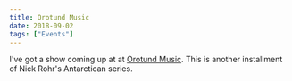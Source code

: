 ```yaml
---
title: Orotund Music
date: 2018-09-02
tags: ["Events"]
---
```


I've got a show coming up at at [Orotund Music](https://www.facebook.com/events/271712250321695/). This is another installment of Nick Rohr's Antarctican series.
